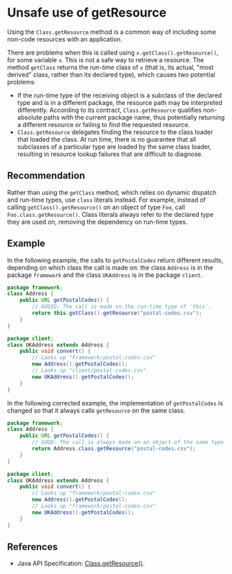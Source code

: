 # Unsafe use of getResource
Using the `Class.getResource` method is a common way of including some non-code resources with an application.

There are problems when this is called using `x.getClass().getResource()`, for some variable `x`. This is not a safe way to retrieve a resource. The method `getClass` returns the *run-time* class of `x` (that is, its actual, "most derived" class, rather than its declared type), which causes two potential problems:

* If the run-time type of the receiving object is a subclass of the declared type and is in a different package, the resource path may be interpreted differently. According to its contract, `Class.getResource` qualifies non-absolute paths with the current package name, thus potentially returning a different resource or failing to find the requested resource.
* `Class.getResource` delegates finding the resource to the class loader that loaded the class. At run time, there is no guarantee that all subclasses of a particular type are loaded by the same class loader, resulting in resource lookup failures that are difficult to diagnose.

## Recommendation
Rather than using the `getClass` method, which relies on dynamic dispatch and run-time types, use `class` literals instead. For example, instead of calling `getClass().getResource()` on an object of type `Foo`, call `Foo.class.getResource()`. Class literals always refer to the declared type they are used on, removing the dependency on run-time types.


## Example
In the following example, the calls to `getPostalCodes` return different results, depending on which class the call is made on: the class `Address` is in the package `framework` and the class `UKAddress` is in the package `client`.


```java
package framework;
class Address {
    public URL getPostalCodes() {
        // AVOID: The call is made on the run-time type of 'this'.
        return this.getClass().getResource("postal-codes.csv");
    }
}

package client;
class UKAddress extends Address {
    public void convert() {
        // Looks up "framework/postal-codes.csv"
        new Address().getPostalCodes();
        // Looks up "client/postal-codes.csv"
        new UKAddress().getPostalCodes();
    }
}
```
In the following corrected example, the implementation of `getPostalCodes` is changed so that it always calls `getResource` on the same class.


```java
package framework;
class Address {
    public URL getPostalCodes() {
        // GOOD: The call is always made on an object of the same type.
        return Address.class.getResource("postal-codes.csv");
    }
}

package client;
class UKAddress extends Address {
    public void convert() {
        // Looks up "framework/postal-codes.csv"
        new Address().getPostalCodes();
        // Looks up "framework/postal-codes.csv"
        new UKAddress().getPostalCodes();
    }
}
```

## References
* Java API Specification: [Class.getResource()](https://docs.oracle.com/en/java/javase/11/docs/api/java.base/java/lang/Class.html#getResource(java.lang.String)).
